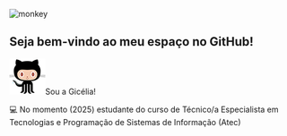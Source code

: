 ![monkey](https://i.gifer.com/1alw.gif)

## Seja bem-vindo ao meu espaço no GitHub!

![alt text](image.png)Sou a Gicélia!

💻 No momento (2025) estudante do curso de Técnico/a Especialista em Tecnologias e Programação de Sistemas de Informação (Atec)


<!--
**giceliaqueiroz/giceliaqueiroz** is a ✨ _special_ ✨ repository because its `README.md` (this file) appears on your GitHub profile.

Here are some ideas to get you started:

- 🔭 I’m currently working on ...
- 🌱 I’m currently learning ...
- 👯 I’m looking to collaborate on ...
- 🤔 I’m looking for help with ...
- 💬 Ask me about ...
- 📫 How to reach me: ...
- 😄 Pronouns: ...
- ⚡ Fun fact: ...
-->
